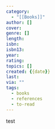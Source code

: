```yaml
---
category:
  - "[[Books]]"
author: []
cover: 
genre: []
length: 
isbn: 
isbn13: 
year: 
rating: 
topics: []
created: {{date}}
last: 
via: ""
tags:
  - books
  - references
  - to-read
---
```

test